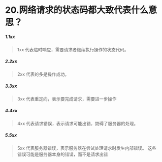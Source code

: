 # 20.网络请求的状态码都大致代表什么意思？

##### 1.1xx

> 1xx 代表临时响应，需要请求者继续执行操作的状态代码。

##### 2.2xx

> 2xx 代表的多是操作成功。

##### 3.3xx

> 3xx 代表重定向，表示要完成请求，需要进一步操作

##### 4.4xx

> 4xx 代表请求错误，表示请求可能出错，妨碍了服务器的处理。

##### 5.5xx 

> 5xx 代表服务器错误，表示服务器在尝试处理请求时发生内部错误。 这些错误可能是服务器本身的错误，而不是请求出错

